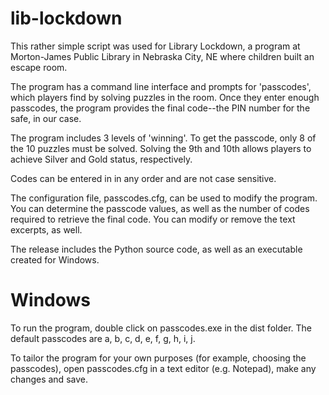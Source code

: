 # lib-lockdown

This rather simple script was used for Library Lockdown, a  program at Morton-James Public Library in Nebraska City, NE where children built an escape room.

The program has a command line interface and prompts for 'passcodes', which players find by solving puzzles in the room. Once they enter enough passcodes, the program provides the final code--the PIN number for the safe, in our case. 

The program includes 3 levels of 'winning'. To get the passcode, only 8 of the 10 puzzles must be solved. Solving the 9th and 10th allows players to achieve Silver and Gold status, respectively. 

Codes can be entered in in any order and are not case sensitive. 

The configuration file, passcodes.cfg, can be used to modify the program. You can determine the passcode values, as well as the number of codes required to retrieve the final code. You can modify or remove the text excerpts, as well. 

The release includes the Python source code, as well as an executable created for Windows. 

# Windows

To run the program, double click on passcodes.exe in the dist folder. The default passcodes are a, b, c, d, e, f, g, h, i, j.

To tailor the program for your own purposes (for example, choosing the passcodes), open passcodes.cfg in a text editor (e.g. Notepad), make any changes and save.
